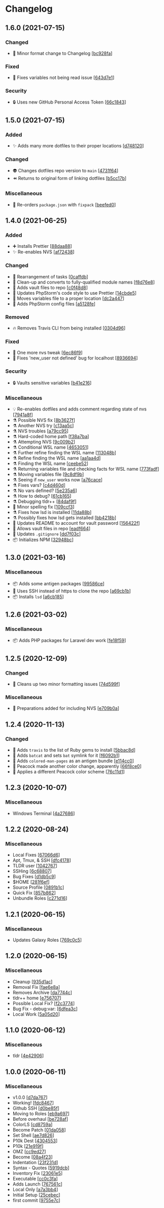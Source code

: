 # Changelog

<a name="1.6.0"></a>
## 1.6.0 (2021-07-15)

### Changed

- 🎨 Minor format change to Changelog [[bc928fa](https://github.com/SturmB/ansible-dotfiles/commit/bc928faeac91d34e1d731fef4d2e13fb60030185)]

### Fixed

- 🐛 Fixes variables not being read issue [[643d7e1](https://github.com/SturmB/ansible-dotfiles/commit/643d7e1ca4970bbf55221ce46fbf0d02779f65f5)]

### Security

- 🔒 Uses new GitHub Personal Access Token [[66c1843](https://github.com/SturmB/ansible-dotfiles/commit/66c1843d2854156a9248c3e1ceca7057ec602a4f)]


<a name="1.5.0"></a>
## 1.5.0 (2021-07-15)

### Added

- ✨ Adds many more dotfiles to their proper locations [[d748120](https://github.com/SturmB/ansible-dotfiles/commit/d7481207c9c3aa0d773c9d123ca59af0c69f4ebf)]

### Changed

- 👽 Changes dotfiles repo version to `main` [[4731f64](https://github.com/SturmB/ansible-dotfiles/commit/4731f642587ebf449feb3f1ede0fdb660b35cd2c)]
- ⏪ Returns to original form of linking dotfiles [[b5cc17b](https://github.com/SturmB/ansible-dotfiles/commit/b5cc17b00eb3ec664c101573bd3ed24d24a126a5)]

### Miscellaneous

- 🔨 Re-orders `package.json` with `fixpack` [[beefed0](https://github.com/SturmB/ansible-dotfiles/commit/beefed029a8b0586daa328f70570994ad5ba76c1)]


<a name="1.4.0"></a>
## 1.4.0 (2021-06-25)

### Added

- ➕ Installs Prettier [[88daa88](https://github.com/SturmB/ansible-dotfiles/commit/88daa88ceee0b96a7ae35bebfa2e70b7cdb09e21)]
- ✨ Re-enables NVS [[af72438](https://github.com/SturmB/ansible-dotfiles/commit/af724386757018df77e81dd11f530364d9df0b40)]

### Changed

- 🎨 Rearrangement of tasks [[0caffdb](https://github.com/SturmB/ansible-dotfiles/commit/0caffdbba1a97fcaeae911f334fb27abb26978a5)]
- 🎨 Clean-up and converts to fully-qualified module names [[f8d76e8](https://github.com/SturmB/ansible-dotfiles/commit/f8d76e8133e34f3f29cd20c780073e21c42d3cdd)]
- 🍱 Adds vault files to repo [[c0f48d8](https://github.com/SturmB/ansible-dotfiles/commit/c0f48d86b5251175892266b706ed8803c4c1ea80)]
- 🔧 Updates PhpStorm's code style to use Prettier [[14cbde5](https://github.com/SturmB/ansible-dotfiles/commit/14cbde5408d0793c7af7df4a49c9c3a8979119bc)]
- 🚚 Moves variables file to a proper location [[dc2a447](https://github.com/SturmB/ansible-dotfiles/commit/dc2a44788e8e21747e3f0ad8c5563599ac596a9f)]
- 🔧 Adds PhpStorm config files [[a5128fe](https://github.com/SturmB/ansible-dotfiles/commit/a5128fed39999909d034dc5f6d22c5bfaf16765f)]

### Removed

- 🔥 Removes Travis CLI from being installed [[0304d96](https://github.com/SturmB/ansible-dotfiles/commit/0304d96bf5df6a524b1d11acd223ebe31022ba80)]

### Fixed

- 🐛 One more nvs tweak [[6ec86f9](https://github.com/SturmB/ansible-dotfiles/commit/6ec86f99f9713fa9956011c47052e30847e2072b)]
- 🐛 Fixes 'new_user not defined' bug for localhost [[8936694](https://github.com/SturmB/ansible-dotfiles/commit/89366947490b5271ec146351a300b542d36bd571)]

### Security

- 🔒 Vaults sensitive variables [[b41e216](https://github.com/SturmB/ansible-dotfiles/commit/b41e216911047b6ae3bdce2fe9017adaea26c14f)]

### Miscellaneous

- 💡 Re-enables dotfiles and adds comment regarding state of nvs [[7941a8f](https://github.com/SturmB/ansible-dotfiles/commit/7941a8f17c9b422a216c62810fc2f8197c606f5a)]
- ⚗️ Possible NVS fix [[8b3627f](https://github.com/SturmB/ansible-dotfiles/commit/8b3627fa82c551d4f3b1f3e65db22de09be125ba)]
- ⚗️ Another NVS try [[c13aa5c](https://github.com/SturmB/ansible-dotfiles/commit/c13aa5ca31596fab9ec8964303274fb67abd623c)]
- ⚗️ NVS troubles [[a79cc95](https://github.com/SturmB/ansible-dotfiles/commit/a79cc95099df0bf3a2ca650fcb22d6ac58e6bd01)]
- ⚗️ Hard-coded home path [[f38a7ba](https://github.com/SturmB/ansible-dotfiles/commit/f38a7ba8f9efb30d29453e265d77fdde41c6f042)]
- ⚗️ Attempting NVS [[9c009b2](https://github.com/SturmB/ansible-dotfiles/commit/9c009b2aaa4cd3b45c2e5e52b0360d57d01b3133)]
- ⚗️ Conditional WSL name [[4653051](https://github.com/SturmB/ansible-dotfiles/commit/4653051e0a7f3491c22fc572727592e22d6d2948)]
- ⚗️ Further refine finding the WSL name [[113048b](https://github.com/SturmB/ansible-dotfiles/commit/113048b3d3b92f8d3b44bdef4428e563b05e2e63)]
- ⚗️ Refine finding the WSL name [[aa1aa4d](https://github.com/SturmB/ansible-dotfiles/commit/aa1aa4d6d70515c578dfc33cbeac58fb8091c3fb)]
- ⚗️ Finding the WSL name [[ceebe52](https://github.com/SturmB/ansible-dotfiles/commit/ceebe521f4bf641f06999859f4163ef3b0c58c09)]
- ⚗️ Returning variables file and checking facts for WSL name [[773fadf](https://github.com/SturmB/ansible-dotfiles/commit/773fadff8cabc362e1b9c60a68743535a7bb21ec)]
- ⚗️ Moving variables file [[9c8df9b](https://github.com/SturmB/ansible-dotfiles/commit/9c8df9b7e5b2c73e94e3b8cba5cbee067bc9e896)]
- ⚗️ Seeing if `new_user` works now [[a76cace](https://github.com/SturmB/ansible-dotfiles/commit/a76cace9c84a618a6a1706e0ecf813f5fcead084)]
- ⚗️ Fixes vars? [[c4d460d](https://github.com/SturmB/ansible-dotfiles/commit/c4d460db10a3f53e6dd96d8085c27235d608e51e)]
- ⚗️ No vars defined? [[5e235a6](https://github.com/SturmB/ansible-dotfiles/commit/5e235a60a6365c59cb76d6c19e543afb034296aa)]
- ⚗️ How to debug? [[61cb165](https://github.com/SturmB/ansible-dotfiles/commit/61cb16585ea0e7d986402e88ef896bed1065d9e1)]
- ⚗️ Debugging tldr++ [[84daf9f](https://github.com/SturmB/ansible-dotfiles/commit/84daf9f744b32fc5ab033fa930115839b2695594)]
- 📝 Minor spelling fix [[109ccf3](https://github.com/SturmB/ansible-dotfiles/commit/109ccf3fe3e7ca69fd6111a1502da437899d4a2f)]
- ⚗️ Fixes how lsd is installed [[11da88b](https://github.com/SturmB/ansible-dotfiles/commit/11da88be85ff35f963d8bcbead1bcb78ff3f6fd4)]
- ⚗️ Possibly fixes how lsd gets installed [[bb4218b](https://github.com/SturmB/ansible-dotfiles/commit/bb4218bbee0d86f841661d1a974bcc52c2f74238)]
- 📝 Updates README to account for vault password [[156422f](https://github.com/SturmB/ansible-dotfiles/commit/156422f190d5e63c20b448889a0f9da7533d8603)]
- 🙈 Allows vault files in repo [[eadf664](https://github.com/SturmB/ansible-dotfiles/commit/eadf664cf8ecba169ae773a2f4af2166167415b8)]
- 🙈 Updates `.gitignore` [[dd7f03c](https://github.com/SturmB/ansible-dotfiles/commit/dd7f03cf9a69bb50fb81f1db1fb6d49897f4426d)]
- 📦 Initializes NPM [[32948bc](https://github.com/SturmB/ansible-dotfiles/commit/32948bcc7beebe250344c27ce6b845f0b3d665a7)]


<a name="1.3.0"></a>
## 1.3.0 (2021-03-16)

### Miscellaneous

- 📦 Adds some antigen packages [[99586ce](https://github.com/SturmB/ansible-dotfiles/commit/99586ce842d85719921cf10ebcf4d8d52b459375)]
- 📝 Uses SSH instead of https to clone the repo [[a69cb1b](https://github.com/SturmB/ansible-dotfiles/commit/a69cb1bb9d7e43ad5b5b5fd616e2b3c9c71c3009)]
- 📦 Installs `lsd` [[a6cb185](https://github.com/SturmB/ansible-dotfiles/commit/a6cb18549bf6cb473ef282101dbc19ac2d9f5462)]


<a name="1.2.6"></a>
## 1.2.6 (2021-03-02)

### Miscellaneous

- 📦 Adds PHP packages for Laravel dev work [[fe18f59](https://github.com/SturmB/ansible-dotfiles/commit/fe18f5956abf076c85d426269a943ea282230b94)]


<a name="1.2.5"></a>
## 1.2.5 (2020-12-09)

### Changed

- 🎨 Cleans up two minor formatting issues [[74d599f](https://github.com/SturmB/ansible-dotfiles/commit/74d599f64f385a7cbd9ceea7b1b2424d233ffe84)]

### Miscellaneous

- 🚧 Preparations added for including NVS [[e709b0a](https://github.com/SturmB/ansible-dotfiles/commit/e709b0a44ec214146d7d97eaca4b81a6d049da29)]


<a name="1.2.4"></a>
## 1.2.4 (2020-11-13)

### Changed

- 🔧 Adds `travis` to the list of Ruby gems to install [[5bbac8d](https://github.com/SturmB/ansible-dotfiles/commit/5bbac8dcf72e8c8995ecc25282e051a6a82ef3e0)]
- 🔧 Adds `batcat` and sets `bat` symlink for it [[f6092b1](https://github.com/SturmB/ansible-dotfiles/commit/f6092b184ea3ca03a79b3542322dfae3ac0dcc59)]
- 🔧 Adds `colored-man-pages` as an antigen bundle [[e114cc0](https://github.com/SturmB/ansible-dotfiles/commit/e114cc0286c9a7092c36d332333b102ea5a55fd5)]
- 🔧 Peacock made another color change, apparently [[66f8ce0](https://github.com/SturmB/ansible-dotfiles/commit/66f8ce07c4f62664ee1ad679bd37fbf80a3dd794)]
- 🔧 Applies a different Peacock color scheme [[76c11d1](https://github.com/SturmB/ansible-dotfiles/commit/76c11d137a15e502efcbc48454352f505f91dad7)]


<a name="1.2.3"></a>
## 1.2.3 (2020-10-07)

### Miscellaneous

- Windows Terminal [[4a27686](https://github.com/SturmB/ansible-dotfiles/commit/4a2768688df9a2885161b8b8cdbc63af80dd20cc)]


<a name="1.2.2"></a>
## 1.2.2 (2020-08-24)

### Miscellaneous

- Local Fixes [[67066d6](https://github.com/SturmB/ansible-dotfiles/commit/67066d60798d8503cd21fbbaee7157c3f488a486)]
- Apt, Tmux, & SSH [[dfc4178](https://github.com/SturmB/ansible-dotfiles/commit/dfc4178af82f7d73309b755642adeb29133f3e4b)]
- TLDR user [[1042767](https://github.com/SturmB/ansible-dotfiles/commit/1042767c385fbbcef4874362b42f8f5108096924)]
- SSHing [[6c68807](https://github.com/SturmB/ansible-dotfiles/commit/6c6880762747c7cd51b9ebcab15e003aead8c594)]
- Bug Fixes [[d1db5c9](https://github.com/SturmB/ansible-dotfiles/commit/d1db5c992d3aa91bb6f63b00654da756cc3bb36a)]
- $HOME [[281f6ef](https://github.com/SturmB/ansible-dotfiles/commit/281f6ef8156b956af778877630b0bb28fee162ca)]
- Source Profile [[0891b1c](https://github.com/SturmB/ansible-dotfiles/commit/0891b1c85e4265ea25d8a5e51ab35009b2761c6c)]
- Quick Fix [[857b862](https://github.com/SturmB/ansible-dotfiles/commit/857b8623c1b63d1eb5dffacf78f3fe047cec1686)]
- Unbundle Roles [[c271d16](https://github.com/SturmB/ansible-dotfiles/commit/c271d1673e52072ea194caa208275a37f76533de)]


<a name="1.2.1"></a>
## 1.2.1 (2020-06-15)

### Miscellaneous

- Updates Galaxy Roles [[769c0c5](https://github.com/SturmB/ansible-dotfiles/commit/769c0c59bab159533f5f067fc9fddeb031afb8ed)]


<a name="1.2.0"></a>
## 1.2.0 (2020-06-15)

### Miscellaneous

- Cleanup [[935d1ac](https://github.com/SturmB/ansible-dotfiles/commit/935d1ac3ce342cd97171a9194ed889e8305482f1)]
- Removal Fix [[fae6e8a](https://github.com/SturmB/ansible-dotfiles/commit/fae6e8a9b98db341999c6de8e94ffb40f0e52906)]
- Removes Archive [[da7744c](https://github.com/SturmB/ansible-dotfiles/commit/da7744c94464ab772f52c62c7ed13b25d44f023b)]
- tldr++ home [[e756707](https://github.com/SturmB/ansible-dotfiles/commit/e7567072239f3628f841c295e7d6e1a6f39aa42c)]
- Possible Local Fix? [[f2c3774](https://github.com/SturmB/ansible-dotfiles/commit/f2c37742f8b166751275025a2370b232e7b479c9)]
- Bug Fix - debug:var: [[6dfea3c](https://github.com/SturmB/ansible-dotfiles/commit/6dfea3cd069c7fd92b340a86ad657a48360c6739)]
- Local Work [[5a05d20](https://github.com/SturmB/ansible-dotfiles/commit/5a05d2092a7643cf2633392b6318d2229fa6e8de)]


<a name="1.1.0"></a>
## 1.1.0 (2020-06-12)

### Miscellaneous

- tldr [[4e42906](https://github.com/SturmB/ansible-dotfiles/commit/4e42906fab23ec1b919944d688737f690a956067)]


<a name="1.0.0"></a>
## 1.0.0 (2020-06-11)

### Miscellaneous

- v1.0.0 [[d7da767](https://github.com/SturmB/ansible-dotfiles/commit/d7da767eb38ff3fba04c81d6158824ccf97f9470)]
- Working! [[fdc8467](https://github.com/SturmB/ansible-dotfiles/commit/fdc8467dd815974eef12eb9555f69d2ed050e616)]
- Github SSH [[d0be85f](https://github.com/SturmB/ansible-dotfiles/commit/d0be85fbdf34aa75c6b75820f7134d07a61f4a42)]
- Moving to Roles [[eb9a697](https://github.com/SturmB/ansible-dotfiles/commit/eb9a69766b3de6e829a1921b7ff4f61162267cfc)]
- Before overhaul [[be728af](https://github.com/SturmB/ansible-dotfiles/commit/be728af9bf872fd2038116fc02a933a2c55b01de)]
- ColorLS [[cd8759a](https://github.com/SturmB/ansible-dotfiles/commit/cd8759a3f5f6baae6626900001cb764d05e38086)]
- Become Patch [[01da058](https://github.com/SturmB/ansible-dotfiles/commit/01da05801d3513832313ba18d54a658effed5fd3)]
- Set Shell [[ae7d826](https://github.com/SturmB/ansible-dotfiles/commit/ae7d82638b89b0d922502427651b1bf62ef31777)]
- P10k Dest [[4304553](https://github.com/SturmB/ansible-dotfiles/commit/430455318fdf3b49fc0a1beba83eee7fdfb50549)]
- P10k [[21e919f](https://github.com/SturmB/ansible-dotfiles/commit/21e919fdac9c0d6cf14d5df7d5fd4f401c1953fb)]
- OMZ [[cc9ed27](https://github.com/SturmB/ansible-dotfiles/commit/cc9ed272c327abbac82ba5654d09243d29ba4181)]
- Become [[08a4f23](https://github.com/SturmB/ansible-dotfiles/commit/08a4f237cbad81eef6a5c4d746a7c53538be678e)]
- Indentation [[23f231d](https://github.com/SturmB/ansible-dotfiles/commit/23f231d74f83fdb7c541e424adc1bdae2f1fe6a9)]
- Syntax - Quotes [[5919dcb](https://github.com/SturmB/ansible-dotfiles/commit/5919dcbfc10fbfcc23c3fa8c7258d7f5c3d7b39a)]
- Inventory Fix [[23061e5](https://github.com/SturmB/ansible-dotfiles/commit/23061e5c69bb2241fc39627c1bb34168f5143c98)]
- Executable [[cc0c3fa](https://github.com/SturmB/ansible-dotfiles/commit/cc0c3fadcc99841f8007ea3f0698f1ebdbdaf599)]
- Adds Launch [[767561c](https://github.com/SturmB/ansible-dotfiles/commit/767561c0aafab123328dee67b646113e9b220465)]
- Local Only [[a7a3bb4](https://github.com/SturmB/ansible-dotfiles/commit/a7a3bb4a3f3492057ecc6ef6c7c92e9ccbdc8069)]
- Initial Setup [[25cebec](https://github.com/SturmB/ansible-dotfiles/commit/25cebec44bd06b5a0987da53fff1098f692a0e37)]
- first commit [[9755e7c](https://github.com/SturmB/ansible-dotfiles/commit/9755e7c10e32811fc04f4cdd3dde83ac50c45315)]
